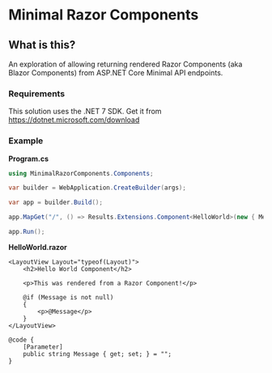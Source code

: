 # Minimal Razor Components

## What is this?

An exploration of allowing returning rendered Razor Components (aka Blazor Components) from ASP.NET Core Minimal API endpoints.


### Requirements

This solution uses the .NET 7 SDK. Get it from https://dotnet.microsoft.com/download

### Example

**Program.cs**

```csharp
using MinimalRazorComponents.Components;

var builder = WebApplication.CreateBuilder(args);

var app = builder.Build();

app.MapGet("/", () => Results.Extensions.Component<HelloWorld>(new { Message = "Hello from Minimal APIs" }));

app.Run();
```

**HelloWorld.razor**

```razor
<LayoutView Layout="typeof(Layout)">
    <h2>Hello World Component</h2>

    <p>This was rendered from a Razor Component!</p>

    @if (Message is not null)
    {
        <p>@Message</p>
    }
</LayoutView>

@code {
    [Parameter]
    public string Message { get; set; } = "";
}

```
